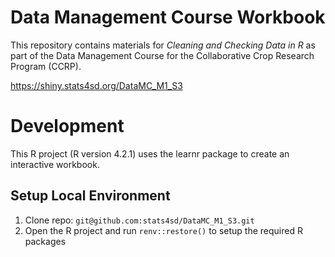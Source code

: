 # Data Management Course Workbook

This repository contains materials for _Cleaning and Checking Data in R_  as part of the Data Management Course for the Collaborative Crop Research Program (CCRP).
 
https://shiny.stats4sd.org/DataMC_M1_S3

# Development
This R project (R version 4.2.1) uses the learnr package to create an interactive workbook.

## Setup Local Environment
1.	Clone repo: `git@github.com:stats4sd/DataMC_M1_S3.git`
2.	Open the R project and run `renv::restore()` to setup the required R packages

